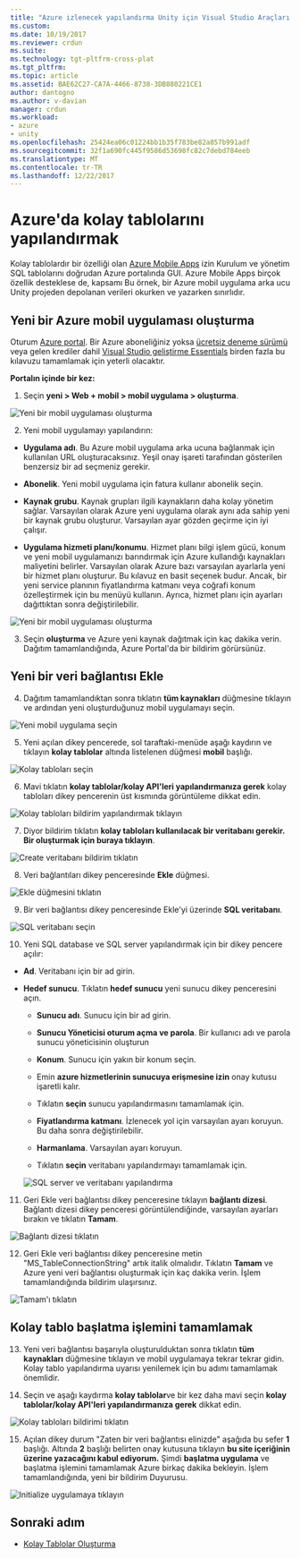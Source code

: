 ```yaml
---
title: "Azure izlenecek yapılandırma Unity için Visual Studio Araçları | Microsoft Docs"
ms.custom: 
ms.date: 10/19/2017
ms.reviewer: crdun
ms.suite: 
ms.technology: tgt-pltfrm-cross-plat
ms.tgt_pltfrm: 
ms.topic: article
ms.assetid: BAE62C27-CA7A-4466-8738-3DB880221CE1
author: dantogno
ms.author: v-davian
manager: crdun
ms.workload:
- azure
- unity
ms.openlocfilehash: 25424ea06c01224bb1b35f783be82a857b991adf
ms.sourcegitcommit: 32f1a690fc445f9586d53698fc82c7debd784eeb
ms.translationtype: MT
ms.contentlocale: tr-TR
ms.lasthandoff: 12/22/2017
---
```

# <a name="configure-easy-tables-in-azure"></a>Azure'da kolay tablolarını yapılandırmak

Kolay tablolardır bir özelliği olan [Azure Mobile Apps](https://azure.microsoft.com/services/app-service/mobile/) izin Kurulum ve yönetim SQL tablolarını doğrudan Azure portalında GUI. Azure Mobile Apps birçok özellik desteklese de, kapsamı Bu örnek, bir Azure mobil uygulama arka ucu Unity projeden depolanan verileri okurken ve yazarken sınırlıdır.

## <a name="create-a-new-azure-mobile-app"></a>Yeni bir Azure mobil uygulaması oluşturma

Oturum [Azure portal](https://ms.portal.azure.com). Bir Azure aboneliğiniz yoksa [ücretsiz deneme sürümü](https://azure.microsoft.com/en-us/free/) veya gelen krediler dahil [Visual Studio geliştirme Essentials](https://www.visualstudio.com/dev-essentials/) birden fazla bu kılavuzu tamamlamak için yeterli olacaktır.

**Portalın içinde bir kez:**

1. Seçin **yeni > Web + mobil > mobil uygulama > oluşturma**.

  ![Yeni bir mobil uygulaması oluşturma](media/vstu_azure-configure-easy-tables-image1.png)

2. Yeni mobil uygulamayı yapılandırın:

  * **Uygulama adı**. Bu Azure mobil uygulama arka ucuna bağlanmak için kullanılan URL oluşturacaksınız. Yeşil onay işareti tarafından gösterilen benzersiz bir ad seçmeniz gerekir.

  * **Abonelik**. Yeni mobil uygulama için fatura kullanır abonelik seçin.

  * **Kaynak grubu**. Kaynak grupları ilgili kaynakların daha kolay yönetim sağlar. Varsayılan olarak Azure yeni uygulama olarak aynı ada sahip yeni bir kaynak grubu oluşturur. Varsayılan ayar gözden geçirme için iyi çalışır.

  *  **Uygulama hizmeti planı/konumu**. Hizmet planı bilgi işlem gücü, konum ve yeni mobil uygulamanızı barındırmak için Azure kullandığı kaynakları maliyetini belirler. Varsayılan olarak Azure bazı varsayılan ayarlarla yeni bir hizmet planı oluşturur. Bu kılavuz en basit seçenek budur. Ancak, bir yeni service planının fiyatlandırma katmanı veya coğrafi konum özelleştirmek için bu menüyü kullanın. Ayrıca, hizmet planı için ayarları dağıttıktan sonra değiştirilebilir.

  ![Yeni bir mobil uygulaması oluşturma](media/vstu_azure-configure-easy-tables-image2.png)

3. Seçin **oluşturma** ve Azure yeni kaynak dağıtmak için kaç dakika verin. Dağıtım tamamlandığında, Azure Portal'da bir bildirim görürsünüz.

## <a name="add-a-new-data-connection"></a>Yeni bir veri bağlantısı Ekle

4. Dağıtım tamamlandıktan sonra tıklatın **tüm kaynakları** düğmesine tıklayın ve ardından yeni oluşturduğunuz mobil uygulamayı seçin.

  ![Yeni mobil uygulama seçin](media/vstu_azure-configure-easy-tables-image3.png)

5. Yeni açılan dikey pencerede, sol taraftaki-menüde aşağı kaydırın ve tıklayın **kolay tablolar** altında listelenen düğmesi **mobil** başlığı.

  ![Kolay tabloları seçin](media/vstu_azure-configure-easy-tables-image4.png)

6. Mavi tıklatın **kolay tablolar/kolay API'leri yapılandırmanıza gerek** kolay tabloları dikey pencerenin üst kısmında görüntüleme dikkat edin.

  ![Kolay tabloları bildirim yapılandırmak tıklayın](media/vstu_azure-configure-easy-tables-image5.png)

7. Diyor bildirim tıklatın **kolay tabloları kullanılacak bir veritabanı gerekir. Bir oluşturmak için buraya tıklayın**.

  ![Create veritabanı bildirim tıklatın](media/vstu_azure-configure-easy-tables-image6.png)

8. Veri bağlantıları dikey penceresinde **Ekle** düğmesi.

  ![Ekle düğmesini tıklatın](media/vstu_azure-configure-easy-tables-image7.png)

9. Bir veri bağlantısı dikey penceresinde Ekle'yi üzerinde **SQL veritabanı**.

  ![SQL veritabanı seçin](media/vstu_azure-configure-easy-tables-image8.png)

10. Yeni SQL database ve SQL server yapılandırmak için bir dikey pencere açılır:

  * **Ad**. Veritabanı için bir ad girin.

  * **Hedef sunucu**. Tıklatın **hedef sunucu** yeni sunucu dikey penceresini açın.

      * **Sunucu adı**. Sunucu için bir ad girin.

      * **Sunucu Yöneticisi oturum açma ve parola**. Bir kullanıcı adı ve parola sunucu yöneticisinin oluşturun

      * **Konum**. Sunucu için yakın bir konum seçin.

      * Emin **azure hizmetlerinin sunucuya erişmesine izin** onay kutusu işaretli kalır.

      * Tıklatın **seçin** sunucu yapılandırmasını tamamlamak için.

    * **Fiyatlandırma katmanı**. İzlenecek yol için varsayılan ayarı koruyun. Bu daha sonra değiştirilebilir.

    * **Harmanlama**. Varsayılan ayarı koruyun.

    * Tıklatın **seçin** veritabanı yapılandırmayı tamamlamak için.

    ![SQL server ve veritabanı yapılandırma](media/vstu_azure-configure-easy-tables-image9.png)

11. Geri Ekle veri bağlantısı dikey penceresine tıklayın **bağlantı dizesi**. Bağlantı dizesi dikey penceresi görüntülendiğinde, varsayılan ayarları bırakın ve tıklatın **Tamam**.

  ![Bağlantı dizesi tıklatın](media/vstu_azure-configure-easy-tables-image9.1.png)

12. Geri Ekle veri bağlantısı dikey penceresine metin "MS_TableConnectionString" artık italik olmalıdır. Tıklatın **Tamam** ve Azure yeni veri bağlantısı oluşturmak için kaç dakika verin. İşlem tamamlandığında bildirim ulaşırsınız.

  ![Tamam'ı tıklatın](media/vstu_azure-configure-easy-tables-image9.2.png)

## <a name="complete-the-easy-table-initialization"></a>Kolay tablo başlatma işlemini tamamlamak

13. Yeni veri bağlantısı başarıyla oluşturulduktan sonra tıklatın **tüm kaynakları** düğmesine tıklayın ve mobil uygulamaya tekrar tekrar gidin. Kolay tablo yapılandırma uyarısı yenilemek için bu adımı tamamlamak önemlidir.

14. Seçin ve aşağı kaydırma **kolay tablolar**ve bir kez daha mavi seçin **kolay tablolar/kolay API'leri yapılandırmanıza gerek** dikkat edin.

  ![Kolay tabloları bildirimi tıklatın](media/vstu_azure-configure-easy-tables-image5.png)

15. Açılan dikey durum "Zaten bir veri bağlantısı elinizde" aşağıda bu sefer **1** başlığı. Altında **2** başlığı belirten onay kutusuna tıklayın **bu site içeriğinin üzerine yazacağını kabul ediyorum.** Şimdi **başlatma uygulama** ve başlatma işlemini tamamlamak Azure birkaç dakika bekleyin. İşlem tamamlandığında, yeni bir bildirim Duyurusu.

  ![Initialize uygulamaya tıklayın](media/vstu_azure-configure-easy-tables-image10.png)

## <a name="next-step"></a>Sonraki adım

* [Kolay Tablolar Oluşturma](visual-studio-tools-for-unity-azure-setup.md)
